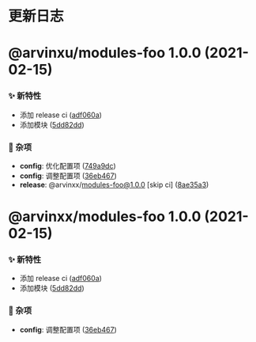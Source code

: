 # 更新日志

# @arvinxu/modules-foo 1.0.0 (2021-02-15)


### ✨ 新特性

* 添加 release ci ([adf060a](https://github.com/arvinxx/monorepo-template/commit/adf060a))
* 添加模块 ([5dd82dd](https://github.com/arvinxx/monorepo-template/commit/5dd82dd))


### 🎫 杂项

* **config**: 优化配置项 ([749a9dc](https://github.com/arvinxx/monorepo-template/commit/749a9dc))
* **config**: 调整配置项 ([36eb467](https://github.com/arvinxx/monorepo-template/commit/36eb467))
* **release**: @arvinxx/modules-foo@1.0.0 [skip ci] ([8ae35a3](https://github.com/arvinxx/monorepo-template/commit/8ae35a3))

# @arvinxx/modules-foo 1.0.0 (2021-02-15)


### ✨ 新特性

* 添加 release ci ([adf060a](https://github.com/arvinxx/monorepo-template/commit/adf060a))
* 添加模块 ([5dd82dd](https://github.com/arvinxx/monorepo-template/commit/5dd82dd))


### 🎫 杂项

* **config**: 调整配置项 ([36eb467](https://github.com/arvinxx/monorepo-template/commit/36eb467))
